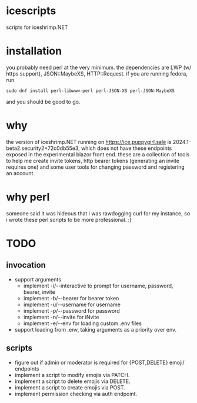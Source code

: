 # icescripts
scripts for iceshrimp.NET

# installation
you probably need perl at the very minimum. the dependencies are LWP (w/ https support), JSON::MaybeXS, HTTP::Request. if you are running fedora, run

```
sudo dnf install perl-libwww-perl perl-JSON-XS perl-JSON-MaybeXS
```

and you should be good to go.

# why
the version of iceshrimp.NET running on https://ice.puppygirl.sale is 2024.1-beta2.security2+72c0db55e3, which does not have these endpoints exposed in the experimental blazor front end. these are a collection of tools to help me create invite tokens, http bearer tokens (generating an invite requires one) and some user tools for changing password and registering an account.

# why perl
someone said it was hideous that i was rawdogging curl for my instance, so i wrote these perl scripts to be more professional. :)

# TODO

## invocation
* support arguments
  * implement -i/--interactive to prompt for username, password, bearer, invite
  * implement -b/--bearer for bearer token
  * implement -u/--username for username
  * implement -p/--password for password
  * implement -n/--invite for iNvite
  * implement -e/--env for loading custom .env files
* support loading from .env, taking arguments as a priority over env. 
## scripts
* figure out if admin or moderator is required for {POST,DELETE} emoji/ endpoints
* implement a script to modify emojis via PATCH.
* implement a script to delete emojis via DELETE.
* implement a script to create emojis via POST.
* implement permission checking via auth endpoint.
